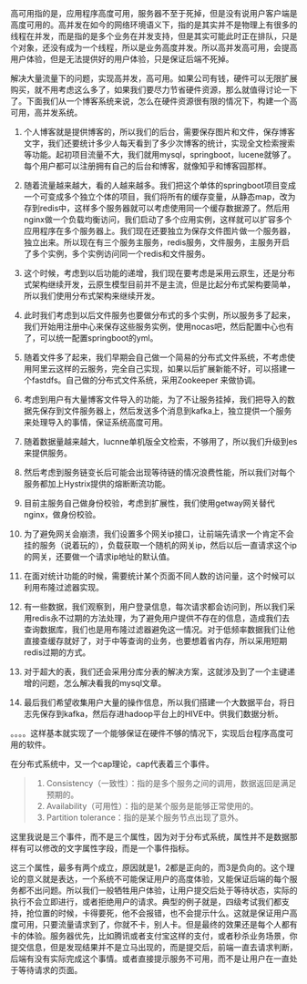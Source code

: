 高可用指的是，应用程序高度可用，服务器不至于死掉，但是没有说用户客户端是高度可用的。高并发在如今的网络环境语义下，指的是其实并不是物理上有很多的线程在并发，而是指的是多个业务在并发支持，但是其实可能此时正在排队，只是个对象，还没有成为一个线程，所以是业务高度并发。所以高并发高可用，会提高用户体验，但是无法提供好的用户体验，只是保证后端不死掉。

解决大量流量下的问题，实现高并发，高可用。如果公司有钱，硬件可以无限扩展购买，就不用考虑这么多了，如果我们要尽力节省硬件资源，那么就值得讨论一下了。下面我们从一个博客系统来说，怎么在硬件资源很有限的情况下，构建一个高可用，高并发系统。



1. 个人博客就是提供博客的，所以我们的后台，需要保存图片和文件，保存博客文字，我们还要统计多少人每天看到了多少次博客的统计，实现全文检索搜索等功能。起初项目流量不大，我们就用mysql，springboot，lucene就够了。每个用户都可以注册拥有自己的后台和博客，就像知乎和博客园那样。

2. 随着流量越来越大，看的人越来越多。我们把这个单体的springboot项目变成一个可变成多个独立个体的项目，我们将所有的缓存变量，从静态map，改为存到redis中，这样多个服务器就可以考虑使用同一个缓存数据源了。然后用nginx做一个负载均衡访问，我们启动了多个应用实例，这样就可以扩容多个应用程序在多个服务器上。我们现在还要独立为保存文件图片做一个服务器，独立出来。所以现在有三个服务主服务，redis服务，文件服务，主服务开启了多个实例，多个实例访问同一个redis和文件服务。

3. 这个时候，考虑到以后功能的递增，我们现在要考虑是采用云原生，还是分布式架构继续开发，云原生模型目前并不是主流，但是比起分布式架构要简单，所以我们使用分布式架构来继续开发。

4. 此时我们考虑到以后文件服务也要做分布式的多个实例，所以服务多了起来，我们开始用注册中心来保存这些服务实例，使用nocas吧，然后配置中心也有了，可以统一配置springboot的yml。

5. 随着文件多了起来，我们早期会自己做一个简易的分布式文件系统，不考虑使用阿里云这样的云服务，完全自己实现，如果以后扩展新能不好，可以搭建一个fastdfs。自己做的分布式文件系统，采用Zookeeper 来做协调。

6. 考虑到用户有大量博客文件导入的功能，为了不让服务挂掉，我们把导入的数据先保存到文件服务器上，然后发送多个消息到kafka上，独立提供一个服务来处理导入的事情，保证系统高度可用。

7. 随着数据量越来越大，lucnne单机版全文检索，不够用了，所以我们升级到es来提供服务。

8. 然后考虑到服务链变长后可能会出现等待链的情况浪费性能，所以我们对每个服务都加上Hystrix提供的熔断断流功能。

9. 目前主服务自己做身份校验，考虑到扩展性，我们使用getway网关替代nginx，做身份校验。

10. 为了避免网关会崩溃，我们设置多个网关ip接口，让前端先请求一个肯定不会挂的服务（说着玩的），负载获取一个随机的网关ip，然后以后一直请求这个ip的网关，还要做一个请求ip地址的默认值。

11. 在面对统计功能的时候，需要统计某个页面不同人数的访问量，这个时候可以利用布隆过滤器实现。

12. 有一些数据，我们观察到，用户登录信息，每次请求都会访问到，所以我们采用redis永不过期的方法处理，为了避免用户提供不存在的信息，造成我们去查询数据库，我们也是用布隆过滤器避免这一情况。对于低频率数据我们让他直接查缓存就好了，对于中等查询的业务，也要想着省内存，所以采用短期redis过期的方式。
13. 对于超大的表，我们还会采用分库分表的解决方案，这就涉及到了一个主键递增的问题，怎么解决看我的mysql文章。
14. 最后我们希望收集用户大量的操作信息，所以我们搭建一个大数据平台，将日志先保存到kafka，然后存进hadoop平台上的HIVE中。供我们数据分析。

。。。。这样基本就实现了一个能够保证在硬件不够的情况下，实现后台程序高度可用的软件。



在分布式系统中，又一个cap理论，cap代表着三个事件。

> 1. Consistency（一致性）：指的是多个服务之间的调用，数据返回是满足预期的。
> 2. Availability（可用性）：指的是某个服务是能够正常使用的。
> 3. Partition tolerance：指的是某个服务节点出现了意外。

这里我说是三个事件，而不是三个属性，因为对于分布式系统，属性并不是数据那样有可以修改的文字属性字段，而是一个事件指标。

这三个属性，最多有两个成立，原因就是1，2都是正向的，而3是负向的。这个理论的意义就是表达，一个系统不可能保证用户的高度体验，又能保证后端的每个服务都不出问题。所以我们一般牺牲用户体验，让用户提交后处于等待状态，实际的执行不会立即进行，或者拒绝用户的请求。典型的例子就是，四级考试我们都支持，抢位置的时候，卡得要死，他不会报错，也不会提示什么。这就是保证用户高度可用，只要流量请求到了，你就不卡，别人卡。但是最终的效果还是每个人都有卡的体验。服务器优先，比如腾讯或者支付宝这样的支付，或者秒杀业务场景，你提交信息，但是发现结果并不是立马出现的，而是提交后，前端一直去请求判断，后端有没有实际完成这个事情。或者直接提示服务不可用，而不是让用户在一直处于等待请求的页面。





